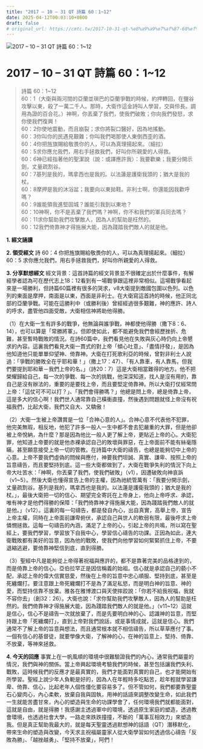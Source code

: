 ```yaml
---
title: "2017 – 10 – 31 QT 詩篇 60：1~12"
date: 2025-04-12T00:03:10+0800
draft: false
# original_url: https://cmtc.tw/2017-10-31-qt-%e8%a9%a9%e7%af%87-60%ef%bc%9a112
---
```


![2017 – 10 – 31 QT 詩篇 60：1\~12](/images/qt.jpg   "2017 – 10 – 31 QT 詩篇 60：1\~12")

# 2017 – 10 – 31 QT 詩篇 60：1\~12

> 詩篇 60：1\~12  
> 60：1（大衛與兩河間的亞蘭並瑣巴的亞蘭爭戰的時候，約押轉回，在鹽谷攻擊以東，殺了一萬二千人。那時，大衛作這金詩叫人學習，交與伶長。調用為證的百合花。）神啊，你丟棄了我們，使我們破敗；你向我們發怒，求你使我們復興！  
> 60：2你使地震動，而且崩裂；求你將裂口醫好，因為地搖動。  
> 60：3你叫你的民遇見艱難；你叫我們喝那使人東倒西歪的酒。  
> 60：4你把旌旗賜給敬畏你的人，可以為真理揚起來。（細拉）  
> 60：5求你應允我們，用右手拯救我們，好叫你所親愛的人得救。  
> 60：6神已經指著他的聖潔說（說：或譯應許我）：我要歡樂；我要分開示劍，丈量疏割谷。  
> 60：7基列是我的，瑪拿西也是我的。以法蓮是護衛我頭的；猶大是我的杖。  
> 60：8摩押是我的沐浴盆；我要向以東拋鞋。非利士啊，你還能因我歡呼嗎？  
> 60：9誰能領我進堅固城？誰能引我到以東地？  
> 60：10神啊，你不是丟棄了我們嗎？神啊，你不和我們的軍兵同去嗎？  
> 60：11求你幫助我們攻擊敵人，因為人的幫助是枉然的。  
> 60：12我們倚靠神才得施展大能，因為踐踏我們敵人的就是他。

**1. 經文誦讀**

**2. 領受經文**
詩 60：4 你把旌旗賜給敬畏你的人，可以為真理揚起來。（細拉）  
60：5 求你應允我們，用右手拯救我們，好叫你所親愛的人得救。

**3. 分享默想經文**
經文背景：這首詩篇的經文背景並不很確定出於什麼事件，有解經學者認為可在歷代志上18：12看到有一場戰爭跟這裡非常相似。這場戰爭看起來是一場勝利，但詩篇60篇裡有很多的哭求，v8大衛提到敵國包圍以色列。以色列的東面是摩押，南面是以東，西面是非利士。在大衛寫這首詩的時候，他正同北部的亞蘭爭戰。可能在這勝利中（或勝利後）曾經經過很多艱難，神的應許、詩人的呼求，盡管他四面受敵，大衛相信神將助他得勝。

（1）在大衛一生有許多的戰爭，他無論與誰爭戰，神都使他得勝（撒下8：6、14），也可以算是「常勝將軍」。但即使如此，都不能避免我們會經歷挫折、危難，甚至暫時戰敗的情況。在詩60篇中，我們看見他在失敗與灰心時仍向上帝懇求的內容。這裏我們看見大衛一貫式的對上帝「傾心吐意」、「盡情抒發」，是因為他知道他只能單單仰望神、倚靠神。大衛在打死歌利亞的時候，曾對非利士人說過：「爭戰的勝敗全在乎耶和華！」（撒上17：47）、「有人靠車，有人靠馬，但我們要提到耶和華－我們上帝的名。」（詩20：7）這是大衛相當難得的地方。他不把榮耀歸給自己，每一次的爭戰、每一次的挑戰，他深深知道，找人是沒有用的，靠自己是沒有辦法的，重要的是要找上帝，而且要堅定倚靠神。所以大衛打仗經常問上帝：「這仗可不可以打？」、「我們會得勝嗎？」他總是問上帝，總是倚靠上帝，這是多大的信心啊！我們世人通常靠自己橫衝直撞，然後遇到問題就怪上帝沒有祝福我們，比起大衛，我們又自大、又驕傲！

（2）大衛一生被上帝讚賞是一位「合神心意的人」。合神心意不代表他不犯罪，他完美無瑕，相反地，他犯了許多一般人一生中都不會去犯嚴重的大罪，但是他卻被上帝悅納，為什麼？那是因為他比一般人更了解上帝，更貼近上帝的心。大衛犯罪，他知道上帝要的就是他赤裸承認自己的敗壞與罪惡，在上帝面前不能有絲毫隱瞞，甚至願意接受上帝一切的管教。在詩篇中大衛的禱告，也總是能夠切中上帝的心意。上帝不要我們虛偽的問候與應付，神要我們坦誠、真實、謙卑、按照上帝的旨意禱告，而且要堅持到底。這一些大衛都做到了，大衛在戰爭失利的情況下向上帝大吐苦水：「神啊，你丟棄了我們，使我們破敗」（v1），因遭破敗向神哀訴（v1\~5）。然後大衛也懂得宣告上帝的主權，因為祂統管萬有：「我要分開示劍，丈量疏割谷。基列是我的，瑪拿西也是我的。以法蓮是護衛我頭的；猶大是我的杖。」，最後大衛把一切的信心、期望完全寄託在上帝身上，他向上帝呼求、承認，唯有神才是他們得勝的保障：「我們倚靠神才得施展大能，因為踐踏我們敵人的就是他。」（v12）。這裏的每一句禱告，都是發自內心，出自真實，高舉上帝，宣告上帝主權，同時在上帝面前謙卑俯伏，承認自己與世人的軟弱有限，最後呼求上帝憐憫拯救。這每一句禱告的內涵，滿足了上帝的心，引起上帝的共鳴，所以寫在聖經上，要我們學習，學習放下自我中心，學習信心禱告的功課。正因為如此，連大衛戰敗都有美好的旨意，因為他的戰敗，使我們向他學習如何緊緊抓住上帝，不要退縮逃避，要倚靠神堅信到底，直到得勝。

（3）聖經中凡是能夠從上帝得著祝福與應許的，都不是靠著完美的品格達到的，而是倚靠上帝的信心。亞伯拉罕正是因信稱義的始祖。信心就是承認自己的藐小不配，承認上帝的偉大信實慈愛，然後在上帝的旨意中忠心順服、堅持到底，甚至是死纏爛打。要注意跟上帝死纏爛打不是為了滿足私慾，而是明白神的旨意、神的愛，而堅持信靠不放棄。雅各在雅博渡口與天使摔跤說：「你若不給我祝福，我就不容你去」（創32：26）。大衛也說：「求你幫助我們攻擊敵人，因為人的幫助是枉然的。我們倚靠神才得施展大能，因為踐踏我們敵人的就是他。」（v11\~12）這就是信心，信心不是禱告一次就放棄了，而是先要明白神的心、認識神的旨意，而堅持跟上帝「死纏爛打」，直到上帝對我們說話，或是事情成就，這就是信心。我們通常不了解上帝的旨意與想法，而且通常根本就不相信禱告，所以草草應付了事。一個有信心的基督徒，就要學像大衛，了解神的心，在神的旨意上，堅持、倚靠、不放棄，等神來拯救。

**4. 今天的回應**
事實上在一帆風順的環境中很難驗證我們的內心，通常我們屬靈的情況，我們與神的關係。當上帝興起環境考驗我們的時候，甚至包括讓我們失利、戰敗，這時候我們的反應才是最真實的，我們才能面對真實的自己，也才能開始有所學習。聖經上說少年人負軛是好的，因為人在年輕時多吃點苦，趁年輕就學習謙卑、倚靠、信心，比起老年人個性僵化要容易多了。但不管如何，我們都要靠聖靈石心變肉心，內心柔軟，放棄自我與固執，用神的話語來調整改變生命，如此我們一生就能苦盡甘來，內心的塑造與生命的功課學會了，任何環境我們就都能面對，這就是自由，就是得勝！我感謝主透過軍中的環境，透過原生家庭的塑造，透過教會環境，也透過社會大學，一路走來跌跌撞撞，不斷的「萬事互相效力」來塑造我。但是真正幫助我最大的，就是每天聖靈透過默想神的話語（QT）潛移默化，帶來生命的塑造與改變，今天求主祝福屬靈家人從大衛學習如何透過信心禱告「反敗為勝」、「越挫越勇」、「堅持不放棄」，阿們！
